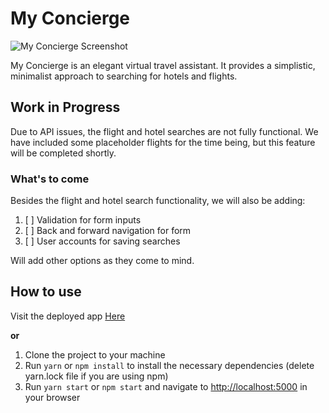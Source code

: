# My Concierge
![My Concierge Screenshot](https://i.ibb.co/X4DcD1T/Screen-Shot-2019-11-19-at-9-10-10-PM.png)

My Concierge is an elegant virtual travel assistant. It provides a simplistic, minimalist approach to searching for hotels and flights.

## Work in Progress
Due to API issues, the flight and hotel searches are not fully functional. We have included some placeholder flights for the time being, but this feature will be completed shortly.

### What's to come
Besides the flight and hotel search functionality, we will also be adding:

 1. [ ] Validation for form inputs
 2. [ ] Back and forward navigation for form
 3. [ ] User accounts for saving searches
 
 Will add other options as they come to mind.
## How to use
Visit the deployed app [Here](https://rjshoemaker55.github.io/myconcierge/)

**or**
 1. Clone the project to your machine
 2. Run `yarn` or `npm install` to install the necessary dependencies (delete yarn.lock file if you are using npm)
 3. Run `yarn start` or `npm start` and navigate to [http://localhost:5000](http://localhost:5000) in your browser
